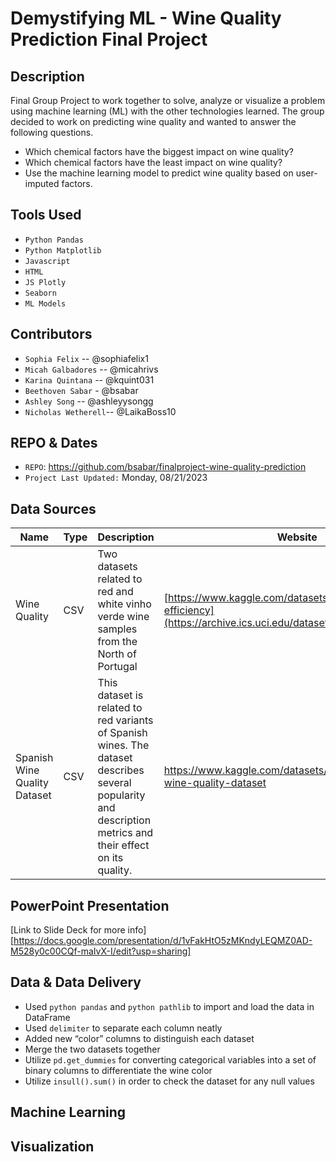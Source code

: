 # Demystifying ML - Wine Quality Prediction Final Project

## Description 
Final Group Project to work together to solve, analyze or visualize a problem using machine learning (ML) with the other technologies learned. The group decided to work on predicting wine quality and wanted to answer the following questions.

- Which chemical factors have the biggest impact on wine quality?
- Which chemical factors have the least impact on wine quality?
- Use the machine learning model to predict wine quality based on user-imputed factors.

## Tools Used
- `Python Pandas`
- `Python Matplotlib`
- `Javascript`
- `HTML`
- `JS Plotly`
- `Seaborn`
- `ML Models`

## Contributors
* `Sophia Felix` -- @sophiafelix1
* `Micah Galbadores` -- @micahrivs
* `Karina Quintana` -- @kquint031
* `Beethoven Sabar` - @bsabar
* `Ashley Song` -- @ashleyysongg
* `Nicholas Wetherell`-- @LaikaBoss10
  
## REPO & Dates
- `REPO`: https://github.com/bsabar/finalproject-wine-quality-prediction
- `Project Last Updated:` Monday, 08/21/2023

## Data Sources
|Name|Type|Description|Website|
|---|---|---|---|
|Wine Quality|CSV|Two datasets related to red and white vinho verde wine samples from the North of Portugal|[https://www.kaggle.com/datasets/equilibriumm/sleep-efficiency](https://archive.ics.uci.edu/dataset/186/wine+quality)|
|Spanish Wine Quality Dataset |CSV|This dataset is related to red variants of Spanish wines. The dataset describes several popularity and description metrics and their effect on its quality.|https://www.kaggle.com/datasets/fedesoriano/spanish-wine-quality-dataset|

## PowerPoint Presentation
[Link to Slide Deck for more info] [https://docs.google.com/presentation/d/1vFakHtO5zMKndyLEQMZ0AD-M528y0c00CQf-maIvX-I/edit?usp=sharing]

## Data & Data Delivery
- Used `python pandas` and `python pathlib` to import and load the data in DataFrame
- Used `delimiter` to separate each column neatly 
- Added new “color” columns to distinguish each dataset 
- Merge the two datasets together
- Utilize `pd.get_dummies` for converting categorical variables into a set of binary columns to differentiate the wine color
- Utilize `insull().sum()` in order to check the dataset for any null values

## Machine Learning 



## Visualization



  
